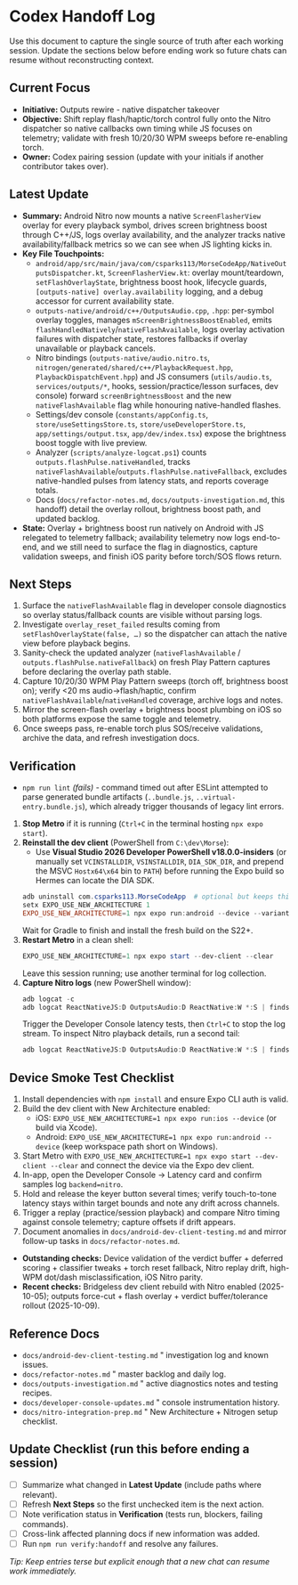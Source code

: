 ﻿# Codex Handoff Log

Use this document to capture the single source of truth after each working session. Update the sections below before ending work so future chats can resume without reconstructing context.

## Current Focus
- **Initiative:** Outputs rewire - native dispatcher takeover
- **Objective:** Shift replay flash/haptic/torch control fully onto the Nitro dispatcher so native callbacks own timing while JS focuses on telemetry; validate with fresh 10/20/30 WPM sweeps before re-enabling torch.
- **Owner:** Codex pairing session (update with your initials if another contributor takes over).

## Latest Update
- **Summary:** Android Nitro now mounts a native `ScreenFlasherView` overlay for every playback symbol, drives screen brightness boost through C++/JS, logs overlay availability, and the analyzer tracks native availability/fallback metrics so we can see when JS lighting kicks in.
- **Key File Touchpoints:**
  - `android/app/src/main/java/com/csparks113/MorseCodeApp/NativeOutputsDispatcher.kt`, `ScreenFlasherView.kt`: overlay mount/teardown, `setFlashOverlayState`, brightness boost hook, lifecycle guards, `[outputs-native] overlay.availability` logging, and a debug accessor for current availability state.
  - `outputs-native/android/c++/OutputsAudio.cpp`, `.hpp`: per-symbol overlay toggles, manages `mScreenBrightnessBoostEnabled`, emits `flashHandledNatively`/`nativeFlashAvailable`, logs overlay activation failures with dispatcher state, restores fallbacks if overlay unavailable or playback cancels.
  - Nitro bindings (`outputs-native/audio.nitro.ts`, `nitrogen/generated/shared/c++/PlaybackRequest.hpp`, `PlaybackDispatchEvent.hpp`) and JS consumers (`utils/audio.ts`, `services/outputs/*`, hooks, session/practice/lesson surfaces, dev console) forward `screenBrightnessBoost` and the new `nativeFlashAvailable` flag while honouring native-handled flashes.
  - Settings/dev console (`constants/appConfig.ts`, `store/useSettingsStore.ts`, `store/useDeveloperStore.ts`, `app/settings/output.tsx`, `app/dev/index.tsx`) expose the brightness boost toggle with live preview.
  - Analyzer (`scripts/analyze-logcat.ps1`) counts `outputs.flashPulse.nativeHandled`, tracks `nativeFlashAvailable`/`outputs.flashPulse.nativeFallback`, excludes native-handled pulses from latency stats, and reports coverage totals.
  - Docs (`docs/refactor-notes.md`, `docs/outputs-investigation.md`, this handoff) detail the overlay rollout, brightness boost path, and updated backlog.
- **State:** Overlay + brightness boost run natively on Android with JS relegated to telemetry fallback; availability telemetry now logs end-to-end, and we still need to surface the flag in diagnostics, capture validation sweeps, and finish iOS parity before torch/SOS flows return.

## Next Steps
1. Surface the `nativeFlashAvailable` flag in developer console diagnostics so overlay status/fallback counts are visible without parsing logs.
2. Investigate `overlay_reset_failed` results coming from `setFlashOverlayState(false, …)` so the dispatcher can attach the native view before playback begins.
3. Sanity-check the updated analyzer (`nativeFlashAvailable` / `outputs.flashPulse.nativeFallback`) on fresh Play Pattern captures before declaring the overlay path stable.
4. Capture 10/20/30 WPM Play Pattern sweeps (torch off, brightness boost on); verify <20 ms audio->flash/haptic, confirm `nativeFlashAvailable`/`nativeHandled` coverage, archive logs and notes.
5. Mirror the screen-flash overlay + brightness boost plumbing on iOS so both platforms expose the same toggle and telemetry.
6. Once sweeps pass, re-enable torch plus SOS/receive validations, archive the data, and refresh investigation docs.
## Verification
- `npm run lint` *(fails)* - command timed out after ESLint attempted to parse generated bundle artifacts (`..bundle.js`, `..virtual-entry.bundle.js`), which already trigger thousands of legacy lint errors.

1. **Stop Metro** if it is running (`Ctrl+C` in the terminal hosting `npx expo start`).
2. **Reinstall the dev client** (PowerShell from `C:\dev\Morse`):
   - Use **Visual Studio 2026 Developer PowerShell v18.0.0-insiders** (or manually set `VCINSTALLDIR`, `VSINSTALLDIR`, `DIA_SDK_DIR`, and prepend the MSVC `Hostx64\x64` bin to `PATH`) before running the Expo build so Hermes can locate the DIA SDK.
   ```powershell
   adb uninstall com.csparks113.MorseCodeApp  # optional but keeps things clean
   setx EXPO_USE_NEW_ARCHITECTURE 1
   EXPO_USE_NEW_ARCHITECTURE=1 npx expo run:android --device --variant debug
   ```
   Wait for Gradle to finish and install the fresh build on the S22+.
3. **Restart Metro** in a clean shell:
   ```powershell
   EXPO_USE_NEW_ARCHITECTURE=1 npx expo start --dev-client --clear
   ```
   Leave this session running; use another terminal for log collection.
4. **Capture Nitro logs** (new PowerShell window):
   ```powershell
   adb logcat -c
   adb logcat ReactNativeJS:D OutputsAudio:D ReactNative:W *:S | findstr /R /C:"keyer.prepare" /C:"keyer.tone"
   ```
   Trigger the Developer Console latency tests, then `Ctrl+C` to stop the log stream.
   To inspect Nitro playback details, run a second tail:
   ```powershell
   adb logcat ReactNativeJS:D OutputsAudio:D ReactNative:W *:S | findstr /C:"outputs-audio"
   ```

## Device Smoke Test Checklist
1. Install dependencies with `npm install` and ensure Expo CLI auth is valid.
2. Build the dev client with New Architecture enabled:
   - iOS: `EXPO_USE_NEW_ARCHITECTURE=1 npx expo run:ios --device` (or build via Xcode).
   - Android: `EXPO_USE_NEW_ARCHITECTURE=1 npx expo run:android --device` (keep workspace path short on Windows).
3. Start Metro with `EXPO_USE_NEW_ARCHITECTURE=1 npx expo start --dev-client --clear` and connect the device via the Expo dev client.
4. In-app, open the Developer Console -> Latency card and confirm samples log `backend=nitro`.
5. Hold and release the keyer button several times; verify touch-to-tone latency stays within target bounds and note any drift across channels.
6. Trigger a replay (practice/session playback) and compare Nitro timing against console telemetry; capture offsets if drift appears.
7. Document anomalies in `docs/android-dev-client-testing.md` and mirror follow-up tasks in `docs/refactor-notes.md`.

- **Outstanding checks:** Device validation of the verdict buffer + deferred scoring + classifier tweaks + torch reset fallback, Nitro replay drift, high-WPM dot/dash misclassification, iOS Nitro parity.
- **Recent checks:** Bridgeless dev client rebuild with Nitro enabled (2025-10-05); outputs force-cut + flash overlay + verdict buffer/tolerance rollout (2025-10-09).

## Reference Docs
- `docs/android-dev-client-testing.md` " investigation log and known issues.
- `docs/refactor-notes.md` " master backlog and daily log.
- `docs/outputs-investigation.md` " active diagnostics notes and testing recipes.
- `docs/developer-console-updates.md` " console instrumentation history.
- `docs/nitro-integration-prep.md` " New Architecture + Nitrogen setup checklist.

## Update Checklist (run this before ending a session)
- [ ] Summarize what changed in **Latest Update** (include paths where relevant).
- [ ] Refresh **Next Steps** so the first unchecked item is the next action.
- [ ] Note verification status in **Verification** (tests run, blockers, failing commands).
- [ ] Cross-link affected planning docs if new information was added.
- [ ] Run `npm run verify:handoff` and resolve any failures.

_Tip: Keep entries terse but explicit enough that a new chat can resume work immediately._




